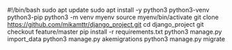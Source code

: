 #!/bin/bash
sudo apt update
sudo apt install -y python3 python3-venv python3-pip
python3 -m venv myenv
source myenv/bin/activate
git clone https://github.com/mikamttr/django_project.git
cd django_project
git checkout feature/master
pip install -r requirements.txt
python3 manage.py import_data
python3 manage.py akemigrations
python3 manage.py migrate
